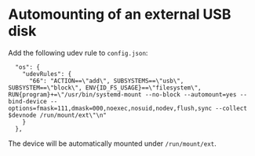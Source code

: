 Automounting of an external USB disk
====================================

Add the following udev rule to `config.json`:
```
  "os": {
    "udevRules": {
      "66": "ACTION==\"add\", SUBSYSTEMS==\"usb\", SUBSYSTEM==\"block\", ENV{ID_FS_USAGE}==\"filesystem\", RUN{program}+=\"/usr/bin/systemd-mount --no-block --automount=yes --bind-device --options=fmask=111,dmask=000,noexec,nosuid,nodev,flush,sync --collect $devnode /run/mount/ext\"\n"
    }
  },
```

The device will be automatically mounted under `/run/mount/ext`.
